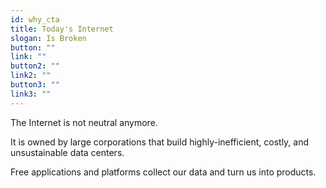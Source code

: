 ```yaml
---
id: why_cta
title: Today's Internet
slogan: Is Broken
button: ""
link: ""
button2: ""
link2: ""
button3: ""
link3: ""
---
```


The Internet is not neutral anymore. 

It is owned by large corporations that build highly-inefficient, costly, and unsustainable data centers.

Free applications and platforms collect our data and turn us into products.
